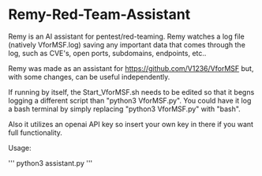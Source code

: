 # Remy-Red-Team-Assistant
Remy is an AI assistant for pentest/red-teaming. Remy watches a log file (natively VforMSF.log) saving any important data that comes through the log, such as CVE's, open ports, subdomains, endpoints, etc..

Remy was made as an assistant for https://github.com/V1236/VforMSF but, with some changes, can be useful independently.

If running by itself, the Start_VforMSF.sh needs to be edited so that it begns logging a different script than "python3 VforMSF.py". You could have it log a bash terminal by simply replacing "python3 VforMSF.py" with "bash".

Also it utilizes an openai API key so insert your own key in there if you want full functionality.

Usage:

'''
python3 assistant.py
'''
